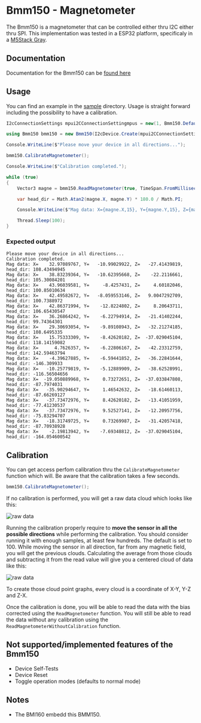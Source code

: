 # Bmm150 - Magnetometer

The Bmm150 is a magnetometer that can be controlled either thru I2C either thru SPI.
This implementation was tested in a ESP32 platform, specificaly in a  [M5Stack Gray](https://shop.m5stack.com/products/grey-development-core).

## Documentation

Documentation for the Bmm150 can be [found here](https://www.bosch-sensortec.com/media/boschsensortec/downloads/datasheets/bst-bmm150-ds001.pdf)

## Usage

You can find an example in the [sample](./samples/Program.cs) directory. Usage is straight forward including the possibility to have a calibration.

```csharp
I2cConnectionSettings mpui2CConnectionSettingmpus = new(1, Bmm150.DefaultI2cAddress);

using Bmm150 bmm150 = new Bmm150(I2cDevice.Create(mpui2CConnectionSettingmpus));

Console.WriteLine($"Please move your device in all directions...");

bmm150.CalibrateMagnetometer();

Console.WriteLine($"Calibration completed.");

while (true)
{
    Vector3 magne = bmm150.ReadMagnetometer(true, TimeSpan.FromMilliseconds(11));

    var head_dir = Math.Atan2(magne.X, magne.Y) * 180.0 / Math.PI;

    Console.WriteLine($"Mag data: X={magne.X,15}, Y={magne.Y,15}, Z={magne.Z,15}, head_dir: {head_dir}");

    Thread.Sleep(100);
}
```

### Expected output

```console
Please move your device in all directions...
Calibration completed.
Mag data: X=    32.97089767, Y=   -10.99029922, Z=   -27.41439819, head_dir: 108.43494945
Mag data: X=    38.83239364, Y=   -10.62395668, Z=    -22.2116661, head_dir: 105.30084201
Mag data: X=    43.96039581, Y=     -8.4257431, Z=     4.60182046, head_dir: 100.85010634
Mag data: X=    42.49582672, Y=   -8.059553146, Z=   9.0047292709, head_dir: 100.7388972
Mag data: X=    42.86371994, Y=    -12.8224802, Z=     8.20643711, head_dir: 106.65430547
Mag data: X=    36.26864242, Y=    -6.22794914, Z=   -21.41402244, head_dir: 99.74364301
Mag data: X=    29.30693054, Y=    -9.89108943, Z=   -32.21274185, head_dir: 108.6495335
Mag data: X=    15.75333309, Y=    -8.42620182, Z=  -37.029045104, head_dir: 118.14159082
Mag data: X=      4.7626357, Y=    -6.22806167, Z=   -42.23312759, head_dir: 142.59463794
Mag data: X=    -4.39627885, Y=    -6.59441852, Z=   -36.22841644, head_dir: -146.309933
Mag data: X=   -10.25779819, Y=    -5.12889909, Z=   -38.62528991, head_dir: -116.56504656
Mag data: X=  -19.050889968, Y=     0.73272651, Z=  -37.033847808, head_dir: -87.7974031
Mag data: X=   -35.90294647, Y=     1.46542632, Z=   -18.61460113, head_dir: -87.66269127
Mag data: X=   -37.73472976, Y=     8.42620182, Z=   -13.41051959, head_dir: -77.41230537
Mag data: X=   -37.73472976, Y=     9.52527141, Z=   -12.20957756, head_dir: -75.83294707
Mag data: X=   -18.31749725, Y=     0.73269987, Z=   -31.42057418, head_dir: -87.70938928
Mag data: X=    -2.19813942, Y=    -7.69348812, Z=  -37.029045104, head_dir: -164.054600542
```

## Calibration

You can get access perfom calibration thru the ```CalibrateMagnetometer``` function which will. Be aware that the calibration takes a few seconds.

```csharp
bmm150.CalibrateMagnetometer();
```

If no calibration is performed, you will get a raw data cloud which looks like this:

![raw data](./rawcalib.png)

Running the calibration properly require to **move the sensor in all the possible directions** while performing the calibration. You should consider running it with enough samples, at least few hundreds. The default is set to 100. While moving the sensor in all direction, far from any magnetic field, you will get the previous clouds. Calculating the average from those clouds and subtracting it from the read value will give you a centered cloud of data like this:

![raw data](./corrcalib.png)

To create those cloud point graphs, every cloud is a coordinate of X-Y, Y-Z and Z-X.

Once the calibration is done, you will be able to read the data with the bias corrected using the ```ReadMagnetometer``` function. You will still be able to read the data without any calibration using the ```ReadMagnetometerWithoutCalibration``` function.

## Not supported/implemented features of the Bmm150

* Device Self-Tests
* Device Reset
* Toggle operation modes (defaults to normal mode)

## Notes

* The BMI160 embedd this BMM150.
